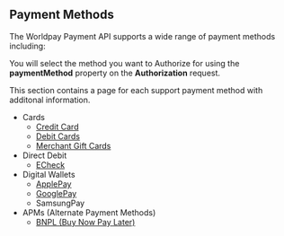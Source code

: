 ## Payment Methods

The Worldpay Payment API supports a wide range of payment methods including:

You will select the method you want to Authorize for using the **paymentMethod** property on the **Authorization** request.

This section contains a page for each support payment method with additonal information.

* Cards
    *  [Credit Card](page:payment-methods/cards-credit-debit/credit-cards)
    *  [Debit Cards](page:payment-methods/cards-credit-debit/debit-cards)
    * [Merchant Gift Cards](page:payment-methods/gift-cards/merchant-gift-cards)
 * Direct Debit
     * [ECheck ](page:payment-methods/direct-debit/echeck)
 * Digital Wallets
     * [ApplePay](page:payment-methods/digital-wallets/applepay)
     * [GooglePay ](page:payment-methods/digital-wallets/googlepay)
     * SamsungPay 
 * APMs (Alternate Payment Methods)
     * [BNPL (Buy Now Pay Later)](page:payment-methods/apms/bnpl)